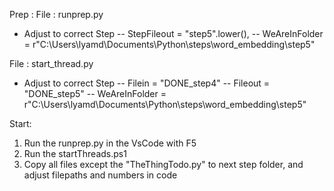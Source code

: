 Prep : 
File : runprep.py
- Adjust to correct Step
-- StepFileout = "step5".lower(), 
-- WeAreInFolder = r"C:\Users\lyamd\Documents\Python\steps\word_embedding\step5"

File : start_thread.py
- Adjust to correct Step
-- Filein  = "DONE_step4"
-- Fileout = "DONE_step5"
-- WeAreInFolder = r"C:\Users\lyamd\Documents\Python\steps\word_embedding\step5"

Start: 
1. Run the runprep.py in the VsCode with F5
2. Run the startThreads.ps1
3. Copy all files except the "TheThingTodo.py" to next step folder, and adjust filepaths and numbers in code
